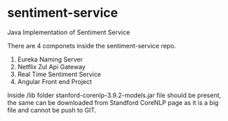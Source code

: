 # sentiment-service
Java Implementation of Sentiment Service

There are 4 componets inside the sentiment-service repo.

1. Eureka Naming Server
2. Netflix Zul Api Gateway
3. Real Time Sentiment Service
4. Angular Front end Project

Inside /lib folder stanford-corenlp-3.9.2-models.jar file should be present, the same can be downloaded from Standford CoreNLP 
page as it is a big file and cannot be push to GIT.
